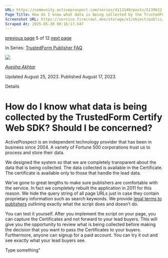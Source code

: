 ```yaml
---
URL: https://community.activeprospect.com/series/4113140/posts/5139632-how-do-i-know-what-data-is-being-collected-by-the-trustedform-certify-web-sdk-s
Page Title: How do I know what data is being collected by the TrustedForm Certify Web SDK? Should I be concerned?
Screenshot URL: https://service.firecrawl.dev/storage/v1/object/public/media/screenshot-9e861ca3-da71-408d-9f65-82a16e3a9d3b.png
Scraped At: 2025-05-30 00:16:17.547
---
```


[previous page](https://community.activeprospect.com/series/4113140/posts/5139621-does-the-trustedform-certify-web-sdk-collect-information-about-traffic-sources) 5 of 12 [next page](https://community.activeprospect.com/series/4113140/posts/5139644-why-can-t-i-just-pass-the-data-without-using-trustedform)

In Series: [TrustedForm Publisher FAQ](https://community.activeprospect.com/series/4113140-trustedform-publisher-faq)

[![](https://content2.bloomfire.com/avatars/users/1966401/thumb/thumbnail.png?f=1692038964&Expires=1748567771&Signature=a5Mg4iPFUmbYPAPBg6nobsdHGRxTr0gGUMSRjd-W4zr-kcOcJuo4bkFN9ARy04C~8FCf-FK3w0zpCk~eqL61QxZtCCN97B0BH7IR1OzrggMJUGAMV-fG0COp0S-OvF3A5GhIKFW4F9joxx2PILWCWXJU09irnWc4TrxgDs2BqhQh3FPK41R6GbuPSGl8DKHqiQknnbC-cSZcXxIX03EfNZ~FeHUcg30A-8dWti0j97V4fz4Ju4O6ZKSU74kd7MYwnTAMVpIFds8438mj1SBsRpF1dekYRuAZ~PA6kICFTFPojP6-CunJhDcI1LkqiDWfhW1UCh8pMPiJVv9OlkBC0A__&Key-Pair-Id=APKAIDFCFZ2UHE5LPIUA)](https://community.activeprospect.com/memberships/9624817-ayesha-akhtar)

[_Ayesha Akhtar_](https://community.activeprospect.com/memberships/9624817-ayesha-akhtar)

Updated August 25, 2023. Published August 17, 2023.

Details

# How do I know what data is being collected by the TrustedForm Certify Web SDK? Should I be concerned?

ActiveProspect is an independent technology provider that has been in business since 2004. A variety of Fortune 500 corporations trust us to process and store their data.

We designed the system so that we are completely transparent about the data that is being collected. The data collected is available in the Certificate. The certificate is available only to those that handle the lead data.

We’ve gone to great lengths to make sure publishers are comfortable with the service. In fact we completely rebuilt the application in 2011 for this reason. We hide the query string of all page URLs just in case they contain proprietary information such as search keywords. We provide [legal terms to publishers](https://activeprospect.com/trustedform-eula/) outlining exactly what the script does and doesn’t do.

You can test it yourself. After you implement the script on your page, you can capture the Certificates and not forward to your lead buyers. This will give you the opportunity to review what is being collected before making the decision that you want to pass the Certificates to your buyers. Furthermore, anyone can signup for a paid account. You can try it out and see exactly what your lead buyers see.

Type something"

